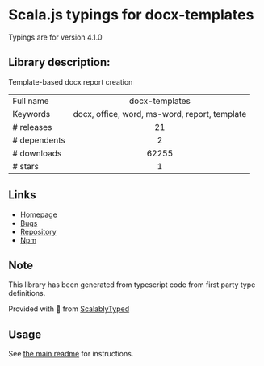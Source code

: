 
# Scala.js typings for docx-templates

Typings are for version 4.1.0

## Library description:
Template-based docx report creation

|                    |                 |
| ------------------ | :-------------: |
| Full name          | docx-templates |
| Keywords           | docx, office, word, ms-word, report, template |
| # releases         | 21 |
| # dependents       | 2 |
| # downloads        | 62255 |
| # stars            | 1 |

## Links
- [Homepage](https://github.com/guigrpa/docx-templates#readme)
- [Bugs](https://github.com/guigrpa/docx-templates/issues)
- [Repository](https://github.com/guigrpa/docx-templates)
- [Npm](https://www.npmjs.com/package/docx-templates)
    


## Note
This library has been generated from typescript code from first party type definitions.

Provided with :purple_heart: from [ScalablyTyped](https://github.com/oyvindberg/ScalablyTyped)

## Usage
See [the main readme](../../readme.md) for instructions.


